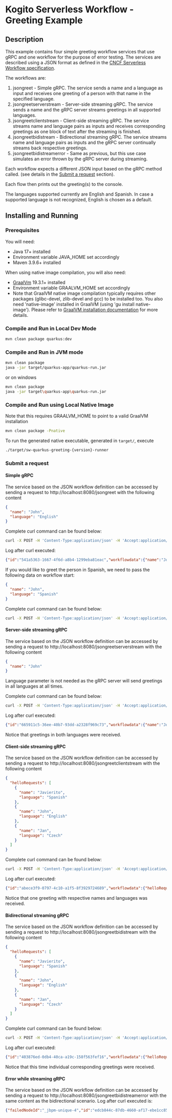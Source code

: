# Kogito Serverless Workflow - Greeting Example

## Description

This example contains four simple greeting workflow services that use gRPC and one workflow for the purpose of error testing.
The services are described using a JSON format as defined in the 
[CNCF Serverless Workflow specification](https://github.com/cncf/wg-serverless/tree/main/workflow/spec).

The workflows are: 
1. jsongreet - Simple gRPC. The service sends a name and a language as input and receives one greeting of a person with that name in the specified language.
2. jsongreetserverstream - Server-side streaming gRPC. The service sends a name and the gRPC server streams greetings in all supported languages.
3. jsongreetclientstream - Client-side streaming gRPC. The service streams name and language pairs as inputs and receives corresponding greetings as one block of text after the streaming is finished.
4. jsongreetbidistream - Bidirectional streaming gRPC. The service streams name and language pairs as inputs and the gRPC server continually streams back respective greetings.
5. jsongreetbidistreamerror - Same as previous, but this use case simulates an error thrown by the gRPC server during streaming. 

Each workflow expects a different JSON input based on the gRPC method called.
(see details in the [Submit a request](#Submit-a-request) section).

Each flow then prints out the greeting(s) to the console.

The languages supported currently are English and Spanish. In case a supported language is not recognized, English is chosen as a default.

## Installing and Running

### Prerequisites
 
You will need:
  - Java 17+ installed
  - Environment variable JAVA_HOME set accordingly
  - Maven 3.9.6+ installed

When using native image compilation, you will also need: 
  - [GraalVm](https://www.graalvm.org/downloads/) 19.3.1+ installed
  - Environment variable GRAALVM_HOME set accordingly
  - Note that GraalVM native image compilation typically requires other packages (glibc-devel, zlib-devel and gcc) to be installed too.  You also need 'native-image' installed in GraalVM (using 'gu install native-image'). Please refer to [GraalVM installation documentation](https://www.graalvm.org/docs/reference-manual/aot-compilation/#prerequisites) for more details.

### Compile and Run in Local Dev Mode

```sh
mvn clean package quarkus:dev
```

### Compile and Run in JVM mode

```sh
mvn clean package 
java -jar target/quarkus-app/quarkus-run.jar
```

or on windows

```sh
mvn clean package
java -jar target\quarkus-app\quarkus-run.jar
```

### Compile and Run using Local Native Image
Note that this requires GRAALVM_HOME to point to a valid GraalVM installation

```sh
mvn clean package -Pnative
```
  
To run the generated native executable, generated in `target/`, execute

```sh
./target/sw-quarkus-greeting-{version}-runner
```

### Submit a request

#### Simple gRPC

The service based on the JSON workflow definition can be accessed by sending a request to http://localhost:8080/jsongreet
with the following content 

```json
{
  "name": "John",
  "language": "English"
}
```

Complete curl command can be found below:

```sh
curl -X POST -H 'Content-Type:application/json' -H 'Accept:application/json' -d '{"name": "John", "language": "English"}' http://localhost:8080/jsongreet
```

Log after curl executed:

```json
{"id":"541a5363-1667-4f6d-a8b4-1299eba81eac","workflowdata":{"name":"John","language":"English","message":"Hello from gRPC service John"}}
```

If you would like to greet the person in Spanish, we need to pass the following data on workflow start:

```json
{
  "name": "John",
  "language": "Spanish"
}
```

Complete curl command can be found below:

```sh
curl -X POST -H 'Content-Type:application/json' -H 'Accept:application/json' -d '{{"name": "John", "language": "Spanish"}' http://localhost:8080/jsongreet
```

#### Server-side streaming gRPC

The service based on the JSON workflow definition can be accessed by sending a request to http://localhost:8080/jsongreetserverstream
with the following content

```json
{
  "name": "John"
}
```

Language parameter is not needed as the gRPC server will send greetings in all languages at all times.

Complete curl command can be found below:

```sh
curl -X POST -H 'Content-Type:application/json' -H 'Accept:application/json' -d '{"name": "John"}' http://localhost:8080/jsongreetserverstream
```

Log after curl executed:

```json
{"id":"665911c5-36ee-40b7-93dd-a2328f969c73","workflowdata":{"name":"John","response":[{"message":"Hello from gRPC service John"},{"message":"Saludos desde gRPC service John"}]}}
```

Notice that greetings in both languages were received.

#### Client-side streaming gRPC

The service based on the JSON workflow definition can be accessed by sending a request to http://localhost:8080/jsongreetclientstream
with the following content

```json
{
  "helloRequests": [
    {
      "name": "Javierito",
      "language": "Spanish"
    },
    {
      "name": "John",
      "language": "English"
    },
    {
      "name": "Jan",
      "language": "Czech"
    }
  ]
}
```

Complete curl command can be found below:

```sh
curl -X POST -H 'Content-Type:application/json' -H 'Accept:application/json' -d '{"helloRequests" : [{"name" : "Javierito", "language":"Spanish"}, {"name" : "John", "language":"English"}, {"name" : "Jan", "language":"Czech"} ]}' http://localhost:8080/jsongreetclientstream
```

Log after curl executed:

```json
{"id":"abece3f9-0797-4c10-a1f5-8f3929724689","workflowdata":{"helloRequests":[{"name":"Javierito","language":"Spanish"},{"name":"John","language":"English"},{"name":"Jan","language":"Czech"}],"message":"Saludos desde gRPC service Javierito\nHello from gRPC service John\nHello from gRPC service Jan"}}
```

Notice that one greeting with respective names and languages was received.

#### Bidirectional streaming gRPC

The service based on the JSON workflow definition can be accessed by sending a request to http://localhost:8080/jsongreetbidistream
with the following content

```json
{
  "helloRequests": [
    {
      "name": "Javierito",
      "language": "Spanish"
    },
    {
      "name": "John",
      "language": "English"
    },
    {
      "name": "Jan",
      "language": "Czech"
    }
  ]
}
```

Complete curl command can be found below:

```sh
curl -X POST -H 'Content-Type:application/json' -H 'Accept:application/json' -d '{"helloRequests" : [{"name" : "Javierito", "language":"Spanish"}, {"name" : "John", "language":"English"}, {"name" : "Jan", "language":"Czech"}]}' http://localhost:8080/jsongreetbidistream
```

Log after curl executed:

```json
{"id":"403876ed-0db4-40ca-a19c-158f563fef16","workflowdata":{"helloRequests":[{"name":"Javierito","language":"Spanish"},{"name":"John","language":"English"},{"name":"Jan","language":"Czech"}],"response":[{"message":"Saludos desde gRPC service Javierito"},{"message":"Hello from gRPC service John"},{"message":"Hello from gRPC service Jan"}]}}
```

Notice that this time individual corresponding greetings were received.

#### Error while streaming gRPC

The service based on the JSON workflow definition can be accessed by sending a request to http://localhost:8080/jsongreetbidistreamerror
with the same content as the bidirectional scenario. Log after curl executed is:

```json
{"failedNodeId":"_jbpm-unique-4","id":"edcb844c-87db-4660-af17-ebe1cc853e0a","message":"io.grpc.StatusRuntimeException - OUT_OF_RANGE"}
```
